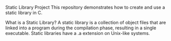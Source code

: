 Static Library Project
This repository demonstrates how to create and use a static library in C.

What is a Static Library?
A static library is a collection of object files that are linked into a program during the compilation phase, resulting in a single executable. Static libraries have a .a extension on Unix-like systems.

